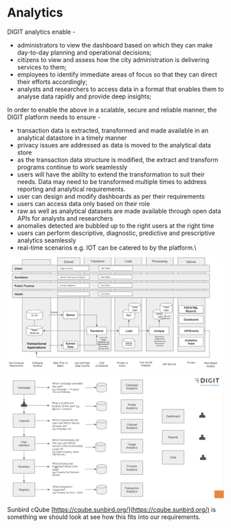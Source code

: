 # Analytics

DIGIT analytics enable -&#x20;

* administrators to view the dashboard based on which they can make day-to-day planning and operational decisions;
* citizens to view and assess how the city administration is delivering services to them;
* employees to identify immediate areas of focus so that they can direct their efforts accordingly;
* analysts and researchers to access data in a format that enables them to analyse data rapidly and provide deep insights;

In order to enable the above in a scalable, secure and reliable manner, the DIGIT platform needs to ensure -

* transaction data is extracted, transformed and made available in an analytical datastore in a timely manner
* privacy issues are addressed as data is moved to the analytical data store
* as the transaction data structure is modified, the extract and transform programs continue to work seamlessly&#x20;
* users will have the ability to extend the transformation to suit their needs. Data may need to be transformed multiple times to address reporting and analytical requirements.&#x20;
* user can design and modify dashboards as per their requirements
* users can access data only based on their role
* raw as well as analytical datasets are made available through open data APIs for analysts and researchers
* anomalies detected are bubbled up to the right users at the right time
* users can perform descriptive, diagnostic, predictive and prescriptive analytics seamlessly&#x20;
* real-time scenarios e.g. IOT can be catered to by the platform.\


![Proposed Analytics Framework](<../../.gitbook/assets/image (219).png>)

![](<../../.gitbook/assets/image (186).png>)

Sunbird cQube [https://cqube.sunbird.org/](https://cqube.sunbird.org/) is something we should look at see how this fits into our requirements.&#x20;
